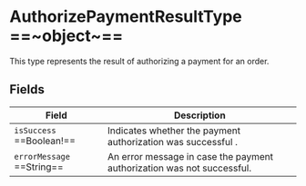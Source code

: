 # AuthorizePaymentResultType ==~object~==

This type represents the result of authorizing a payment for an order. 

## Fields

| Field                             | Description                                                            |
|-----------------------------------|------------------------------------------------------------------------|
| `isSuccess`  ==Boolean!==         | Indicates whether the payment authorization was successful .           |
| `errorMessage`  ==String==        | An error message in case the payment authorization was not successful. |

